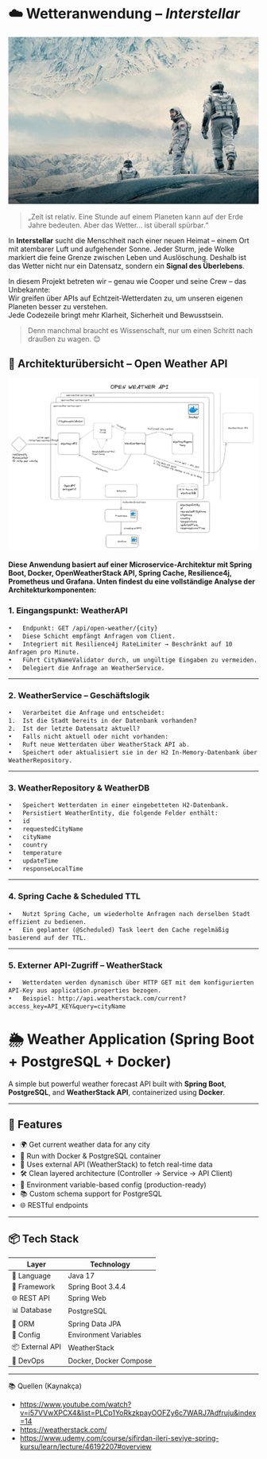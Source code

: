 
# ☁️ Wetteranwendung – *Interstellar* 

![Wetterbild](images/w-2.jpg)

> „Zeit ist relativ. Eine Stunde auf einem Planeten kann auf der Erde Jahre bedeuten. Aber das Wetter... ist überall spürbar.“

In **Interstellar** sucht die Menschheit nach einer neuen Heimat – einem Ort mit atembarer Luft und aufgehender Sonne. Jeder Sturm, jede Wolke markiert die feine Grenze zwischen Leben und Auslöschung. Deshalb ist das Wetter nicht nur ein Datensatz, sondern ein **Signal des Überlebens**.

In diesem Projekt betreten wir – genau wie Cooper und seine Crew – das Unbekannte:  
Wir greifen über APIs auf Echtzeit-Wetterdaten zu, um unseren eigenen Planeten besser zu verstehen.  
Jede Codezeile bringt mehr Klarheit, Sicherheit und Bewusstsein.

> Denn manchmal braucht es Wissenschaft, nur um einen Schritt nach draußen zu wagen. 😊
 
## 🧭 Architekturübersicht – Open Weather API  
![Wetterbild](images/w-1.jpg)
#### Diese Anwendung basiert auf einer Microservice-Architektur mit Spring Boot, Docker, OpenWeatherStack API, Spring Cache, Resilience4j, Prometheus und Grafana. Unten findest du eine vollständige Analyse der Architekturkomponenten:

###  1. Eingangspunkt: WeatherAPI
	•	Endpunkt: GET /api/open-weather/{city}
	•	Diese Schicht empfängt Anfragen vom Client.
	•	Integriert mit Resilience4j RateLimiter → Beschränkt auf 10 Anfragen pro Minute.
	•	Führt CityNameValidator durch, um ungültige Eingaben zu vermeiden.
	•	Delegiert die Anfrage an WeatherService. 
___ 
###  2. WeatherService – Geschäftslogik
	•	Verarbeitet die Anfrage und entscheidet:
	1.	Ist die Stadt bereits in der Datenbank vorhanden?
	2.	Ist der letzte Datensatz aktuell?
	•	Falls nicht aktuell oder nicht vorhanden:
	•	Ruft neue Wetterdaten über WeatherStack API ab.
	•	Speichert oder aktualisiert sie in der H2 In-Memory-Datenbank über WeatherRepository. 
___ 
###  3. WeatherRepository & WeatherDB
	•	Speichert Wetterdaten in einer eingebetteten H2-Datenbank.
	•	Persistiert WeatherEntity, die folgende Felder enthält:
	•	id
	•	requestedCityName
	•	cityName
	•	country
	•	temperature
	•	updateTime
	•	responseLocalTime 
___ 
###  4. Spring Cache & Scheduled TTL
	•	Nutzt Spring Cache, um wiederholte Anfragen nach derselben Stadt effizient zu bedienen.
	•	Ein geplanter (@Scheduled) Task leert den Cache regelmäßig basierend auf der TTL. 

___ 
###  5. Externer API-Zugriff – WeatherStack
	•	Wetterdaten werden dynamisch über HTTP GET mit dem konfigurierten API-Key aus application.properties bezogen.
	•	Beispiel: http://api.weatherstack.com/current?access_key=API_KEY&query=cityName


# 🌦️ Weather Application (Spring Boot + PostgreSQL + Docker)

A simple but powerful weather forecast API built with **Spring Boot**, **PostgreSQL**, and **WeatherStack API**, containerized using **Docker**.


---

## 🚀 Features

- 🌍 Get current weather data for any city
- 🐳 Run with Docker & PostgreSQL container
- 🧱 Uses external API (WeatherStack) to fetch real-time data
- 🛠️ Clean layered architecture (Controller → Service → API Client)
- 📄 Environment variable-based config (production-ready)
- 📚 Custom schema support for PostgreSQL
- 🌐 RESTful endpoints

---

## 📦 Tech Stack

| Layer              | Technology            |
|-------------------|------------------------|
| 🧠 Language        | Java 17                |
| 🚀 Framework       | Spring Boot 3.4.4       |
| 🌐 REST API        | Spring Web             |
| 📊 Database        | PostgreSQL             |
| 🐘 ORM             | Spring Data JPA        |
| 🔐 Config          | Environment Variables  |
| 📦 External API    | WeatherStack           |
| 🐳 DevOps          | Docker, Docker Compose |

---
📚 Quellen (Kaynakça)

- https://www.youtube.com/watch?v=i57VVwXPCX4&list=PLCp1YoRkzkpayOOFZy6c7WARJ7Adfruju&index=14 
- https://weatherstack.com/
- https://www.udemy.com/course/sifirdan-ileri-seviye-spring-kursu/learn/lecture/46192207#overview
